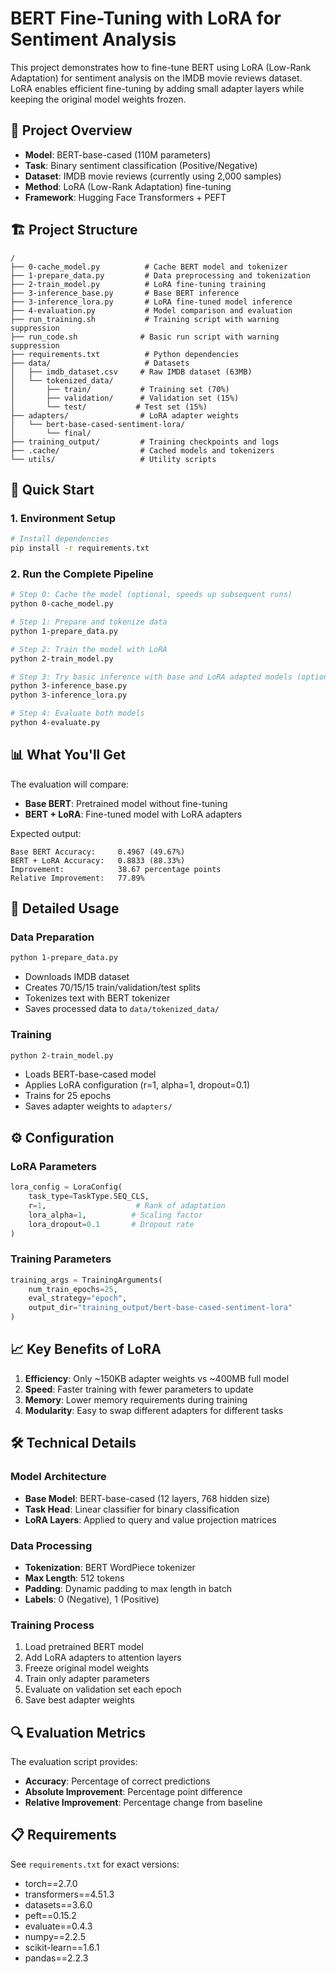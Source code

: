 # BERT Fine-Tuning with LoRA for Sentiment Analysis

This project demonstrates how to fine-tune BERT using LoRA (Low-Rank Adaptation) for sentiment analysis on the IMDB movie reviews dataset. LoRA enables efficient fine-tuning by adding small adapter layers while keeping the original model weights frozen.

## 🎯 Project Overview

- **Model**: BERT-base-cased (110M parameters)
- **Task**: Binary sentiment classification (Positive/Negative)
- **Dataset**: IMDB movie reviews (currently using 2,000 samples)
- **Method**: LoRA (Low-Rank Adaptation) fine-tuning
- **Framework**: Hugging Face Transformers + PEFT

## 🏗️ Project Structure

```
/
├── 0-cache_model.py          # Cache BERT model and tokenizer
├── 1-prepare_data.py         # Data preprocessing and tokenization
├── 2-train_model.py          # LoRA fine-tuning training
├── 3-inference_base.py       # Base BERT inference
├── 3-inference_lora.py       # LoRA fine-tuned model inference
├── 4-evaluation.py           # Model comparison and evaluation
├── run_training.sh           # Training script with warning suppression
├── run_code.sh              # Basic run script with warning suppression
├── requirements.txt          # Python dependencies
├── data/                     # Datasets
│   ├── imdb_dataset.csv     # Raw IMDB dataset (63MB)
│   └── tokenized_data/
│       ├── train/           # Training set (70%)
│       ├── validation/      # Validation set (15%)
│       └── test/           # Test set (15%)
├── adapters/                # LoRA adapter weights
│   └── bert-base-cased-sentiment-lora/
│       └── final/
├── training_output/         # Training checkpoints and logs
├── .cache/                  # Cached models and tokenizers
└── utils/                   # Utility scripts
```

## 🚀 Quick Start

### 1. Environment Setup

```bash
# Install dependencies
pip install -r requirements.txt
```

### 2. Run the Complete Pipeline

```bash
# Step 0: Cache the model (optional, speeds up subsequent runs)
python 0-cache_model.py

# Step 1: Prepare and tokenize data
python 1-prepare_data.py

# Step 2: Train the model with LoRA
python 2-train_model.py

# Step 3: Try basic inference with base and LoRA adapted models (optional)
python 3-inference_base.py
python 3-inference_lora.py

# Step 4: Evaluate both models
python 4-evaluate.py
```

## 📊 What You'll Get

The evaluation will compare:
- **Base BERT**: Pretrained model without fine-tuning
- **BERT + LoRA**: Fine-tuned model with LoRA adapters

Expected output:
```
Base BERT Accuracy:     0.4967 (49.67%)
BERT + LoRA Accuracy:   0.8833 (88.33%)
Improvement:            38.67 percentage points
Relative Improvement:   77.89%
```

## 🔧 Detailed Usage

### Data Preparation
```bash
python 1-prepare_data.py
```
- Downloads IMDB dataset
- Creates 70/15/15 train/validation/test splits
- Tokenizes text with BERT tokenizer
- Saves processed data to `data/tokenized_data/`

### Training
```bash
python 2-train_model.py
```
- Loads BERT-base-cased model
- Applies LoRA configuration (r=1, alpha=1, dropout=0.1)
- Trains for 25 epochs
- Saves adapter weights to `adapters/`

## ⚙️ Configuration

### LoRA Parameters
```python
lora_config = LoraConfig(
    task_type=TaskType.SEQ_CLS,
    r=1,                    # Rank of adaptation
    lora_alpha=1,          # Scaling factor
    lora_dropout=0.1       # Dropout rate
)
```

### Training Parameters
```python
training_args = TrainingArguments(
    num_train_epochs=25,
    eval_strategy="epoch",
    output_dir="training_output/bert-base-cased-sentiment-lora"
)
```

## 📈 Key Benefits of LoRA

1. **Efficiency**: Only ~150KB adapter weights vs ~400MB full model
2. **Speed**: Faster training with fewer parameters to update
3. **Memory**: Lower memory requirements during training
4. **Modularity**: Easy to swap different adapters for different tasks

## 🛠️ Technical Details

### Model Architecture
- **Base Model**: BERT-base-cased (12 layers, 768 hidden size)
- **Task Head**: Linear classifier for binary classification
- **LoRA Layers**: Applied to query and value projection matrices

### Data Processing
- **Tokenization**: BERT WordPiece tokenizer
- **Max Length**: 512 tokens
- **Padding**: Dynamic padding to max length in batch
- **Labels**: 0 (Negative), 1 (Positive)

### Training Process
1. Load pretrained BERT model
2. Add LoRA adapters to attention layers
3. Freeze original model weights
4. Train only adapter parameters
5. Evaluate on validation set each epoch
6. Save best adapter weights

## 🔍 Evaluation Metrics

The evaluation script provides:
- **Accuracy**: Percentage of correct predictions
- **Absolute Improvement**: Percentage point difference
- **Relative Improvement**: Percentage change from baseline

## 📋 Requirements

See `requirements.txt` for exact versions:
- torch==2.7.0
- transformers==4.51.3
- datasets==3.6.0
- peft==0.15.2
- evaluate==0.4.3
- numpy==2.2.5
- scikit-learn==1.6.1
- pandas==2.2.3